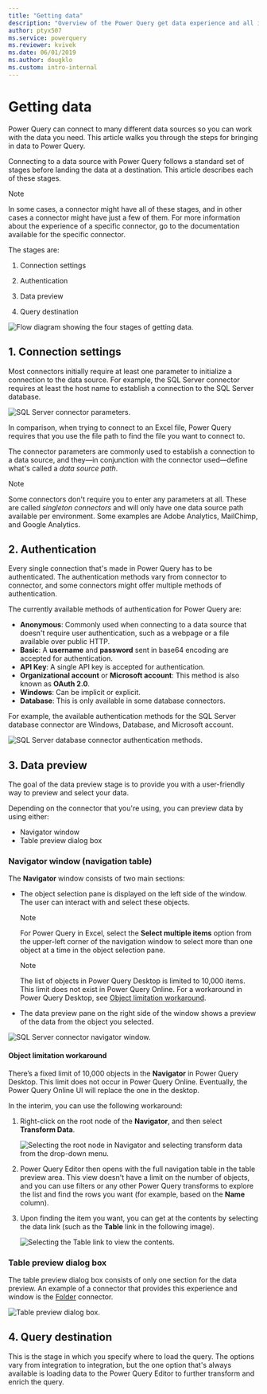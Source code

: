 ```yaml
---
title: "Getting data"
description: "Overview of the Power Query get data experience and all its components, such as connector parameters, authentication, navigation table, and query destination."
author: ptyx507
ms.service: powerquery
ms.reviewer: kvivek
ms.date: 06/01/2019
ms.author: dougklo
ms.custom: intro-internal
---
```


# Getting data

Power Query can connect to many different data sources so you can work with the data you need. This article walks you through the steps for bringing in data to Power Query. 

Connecting to a data source with Power Query follows a standard set of stages before landing the data at a destination. This article describes each of these stages.

>[!Note] 
>In some cases, a connector might have all of these stages, and in other cases a connector might have just a few of them. For more information about the experience of a specific connector, go to the documentation available for the specific connector.

The stages are:

1. Connection settings

2. Authentication

3. Data preview

4. Query destination

![Flow diagram showing the four stages of getting data.](images/getting-data-flow-diagram.png "Flow diagram showing the four stages of getting data")

## 1. Connection settings

Most connectors initially require at least one parameter to initialize a connection to the data source. For example, the SQL Server connector requires at least the host name to establish a connection to the SQL Server database.

![SQL Server connector parameters.](images/me-connector-parameters.png "SQL Server connector parameters")

In comparison, when trying to connect to an Excel file, Power Query requires that you use the file path to find the file you want to connect to.

The connector parameters are commonly used to establish a connection to a data source, and they&mdash;in conjunction with the connector used&mdash;define what's called a *data source path*.

>[!Note] 
>Some connectors don't require you to enter any parameters at all. These are called *singleton connectors* and will only have one data source path available per environment. Some examples are Adobe Analytics, MailChimp, and Google Analytics.

## 2. Authentication

Every single connection that's made in Power Query has to be authenticated. The authentication methods vary from connector to connector, and some connectors might offer multiple methods of authentication.

The currently available methods of authentication for Power Query are:

* **Anonymous**: Commonly used when connecting to a data source that doesn't require user authentication, such as a webpage or a file available over public HTTP.
* **Basic**: A **username** and **password** sent in base64 encoding are accepted for authentication.
* **API Key**: A single API key is accepted for authentication.
* **Organizational account** or **Microsoft account**: This method is also known as **OAuth 2.0**.
* **Windows**: Can be implicit or explicit.
* **Database**: This is only available in some database connectors.

For example, the available authentication methods for the SQL Server database connector are Windows, Database, and Microsoft account.

![SQL Server database connector authentication methods.](images/me-authentication.png "SQL Server database connector authentication methods")

## 3. Data preview

The goal of the data preview stage is to provide you with a user-friendly way to preview and select your data.

Depending on the connector that you're using, you can preview data by using either:

* Navigator window
* Table preview dialog box

### Navigator window (navigation table)

The **Navigator** window consists of two main sections:

* The object selection pane is displayed on the left side of the window. The user can interact with and select these objects.

    >[!NOTE]
    >For Power Query in Excel, select the **Select multiple items** option from the upper-left corner of the navigation window to select more than one object at a time in the object selection pane.

    >[!NOTE]
    >The list of objects in Power Query Desktop is limited to 10,000 items. This limit does not exist in Power Query Online. For a workaround in Power Query Desktop, see [Object limitation workaround](#object-limitation-workaround).
    
* The data preview pane on the right side of the window shows a preview of the data from the object you selected.

![SQL Server connector navigator window.](images/me-navigator.png "SQL Server connector navigator window")

#### Object limitation workaround

There’s a fixed limit of 10,000 objects in the **Navigator** in Power Query Desktop. This limit does not occur in Power Query Online. Eventually, the Power Query Online UI will replace the one in the desktop.

In the interim, you can use the following workaround:

1. Right-click on the root node of the **Navigator**, and then select **Transform Data**.

    ![Selecting the root node in Navigator and selecting transform data from the drop-down menu.](images/navigator-transform-data.png)

2. Power Query Editor then opens with the full navigation table in the table preview area. This view doesn't have a limit on the number of objects, and you can use filters or any other Power Query transforms to explore the list and find the rows you want (for example, based on the **Name** column).

3. Upon finding the item you want, you can get at the contents by selecting the data link (such as the **Table** link in the following image).

    ![Selecting the Table link to view the contents.](images/select-table-link.png)

### Table preview dialog box

The table preview dialog box consists of only one section for the data preview. An example of a connector that provides this experience and window is the [Folder](connectors/folder.md) connector.

![Table preview dialog box.](images/combinefiles1.png "Table preview dialog box")

## 4. Query destination

This is the stage in which you specify where to load the query. The options vary from integration to integration, but the one option that's always available is loading data to the Power Query Editor to further transform and enrich the query.

